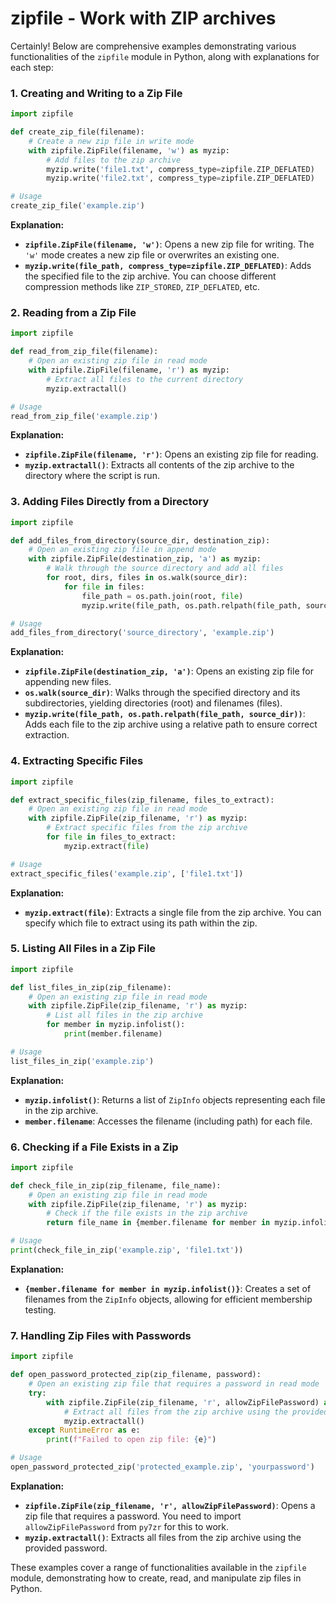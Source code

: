 # zipfile - Work with ZIP archives

Certainly! Below are comprehensive examples demonstrating various functionalities of the `zipfile` module in Python, along with explanations for each step:

### 1. Creating and Writing to a Zip File

```python
import zipfile

def create_zip_file(filename):
    # Create a new zip file in write mode
    with zipfile.ZipFile(filename, 'w') as myzip:
        # Add files to the zip archive
        myzip.write('file1.txt', compress_type=zipfile.ZIP_DEFLATED)
        myzip.write('file2.txt', compress_type=zipfile.ZIP_DEFLATED)

# Usage
create_zip_file('example.zip')
```

**Explanation:**
- **`zipfile.ZipFile(filename, 'w')`**: Opens a new zip file for writing. The `'w'` mode creates a new zip file or overwrites an existing one.
- **`myzip.write(file_path, compress_type=zipfile.ZIP_DEFLATED)`**: Adds the specified file to the zip archive. You can choose different compression methods like `ZIP_STORED`, `ZIP_DEFLATED`, etc.

### 2. Reading from a Zip File

```python
import zipfile

def read_from_zip_file(filename):
    # Open an existing zip file in read mode
    with zipfile.ZipFile(filename, 'r') as myzip:
        # Extract all files to the current directory
        myzip.extractall()

# Usage
read_from_zip_file('example.zip')
```

**Explanation:**
- **`zipfile.ZipFile(filename, 'r')`**: Opens an existing zip file for reading.
- **`myzip.extractall()`**: Extracts all contents of the zip archive to the directory where the script is run.

### 3. Adding Files Directly from a Directory

```python
import zipfile

def add_files_from_directory(source_dir, destination_zip):
    # Open an existing zip file in append mode
    with zipfile.ZipFile(destination_zip, 'a') as myzip:
        # Walk through the source directory and add all files
        for root, dirs, files in os.walk(source_dir):
            for file in files:
                file_path = os.path.join(root, file)
                myzip.write(file_path, os.path.relpath(file_path, source_dir))

# Usage
add_files_from_directory('source_directory', 'example.zip')
```

**Explanation:**
- **`zipfile.ZipFile(destination_zip, 'a')`**: Opens an existing zip file for appending new files.
- **`os.walk(source_dir)`**: Walks through the specified directory and its subdirectories, yielding directories (root) and filenames (files).
- **`myzip.write(file_path, os.path.relpath(file_path, source_dir))`**: Adds each file to the zip archive using a relative path to ensure correct extraction.

### 4. Extracting Specific Files

```python
import zipfile

def extract_specific_files(zip_filename, files_to_extract):
    # Open an existing zip file in read mode
    with zipfile.ZipFile(zip_filename, 'r') as myzip:
        # Extract specific files from the zip archive
        for file in files_to_extract:
            myzip.extract(file)

# Usage
extract_specific_files('example.zip', ['file1.txt'])
```

**Explanation:**
- **`myzip.extract(file)`**: Extracts a single file from the zip archive. You can specify which file to extract using its path within the zip.

### 5. Listing All Files in a Zip File

```python
import zipfile

def list_files_in_zip(zip_filename):
    # Open an existing zip file in read mode
    with zipfile.ZipFile(zip_filename, 'r') as myzip:
        # List all files in the zip archive
        for member in myzip.infolist():
            print(member.filename)

# Usage
list_files_in_zip('example.zip')
```

**Explanation:**
- **`myzip.infolist()`**: Returns a list of `ZipInfo` objects representing each file in the zip archive.
- **`member.filename`**: Accesses the filename (including path) for each file.

### 6. Checking if a File Exists in a Zip

```python
import zipfile

def check_file_in_zip(zip_filename, file_name):
    # Open an existing zip file in read mode
    with zipfile.ZipFile(zip_filename, 'r') as myzip:
        # Check if the file exists in the zip archive
        return file_name in {member.filename for member in myzip.infolist()}

# Usage
print(check_file_in_zip('example.zip', 'file1.txt'))
```

**Explanation:**
- **`{member.filename for member in myzip.infolist()}`**: Creates a set of filenames from the `ZipInfo` objects, allowing for efficient membership testing.

### 7. Handling Zip Files with Passwords

```python
import zipfile

def open_password_protected_zip(zip_filename, password):
    # Open an existing zip file that requires a password in read mode
    try:
        with zipfile.ZipFile(zip_filename, 'r', allowZipFilePassword) as myzip:
            # Extract all files from the zip archive using the provided password
            myzip.extractall()
    except RuntimeError as e:
        print(f"Failed to open zip file: {e}")

# Usage
open_password_protected_zip('protected_example.zip', 'yourpassword')
```

**Explanation:**
- **`zipfile.ZipFile(zip_filename, 'r', allowZipFilePassword)`**: Opens a zip file that requires a password. You need to import `allowZipFilePassword` from `py7zr` for this to work.
- **`myzip.extractall()`**: Extracts all files from the zip archive using the provided password.

These examples cover a range of functionalities available in the `zipfile` module, demonstrating how to create, read, and manipulate zip files in Python.
